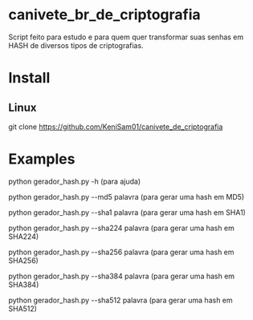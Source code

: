 # canivete_br_de_criptografia
Script feito para estudo e para quem quer transformar suas senhas em HASH de diversos tipos de criptografias.

# Install
## Linux

git clone https://github.com/KeniSam01/canivete_de_criptografia

# Examples

python gerador_hash.py -h (para ajuda)

python gerador_hash.py --md5 palavra (para gerar uma hash em MD5)

python gerador_hash.py --sha1 palavra (para gerar uma hash em SHA1)

python gerador_hash.py --sha224 palavra (para gerar uma hash em SHA224)

python gerador_hash.py --sha256 palavra (para gerar uma hash em SHA256)

python gerador_hash.py --sha384 palavra (para gerar uma hash em SHA384)

python gerador_hash.py --sha512 palavra (para gerar uma hash em SHA512)

